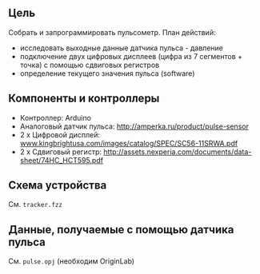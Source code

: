 ## Цель

Собрать и запрограммировать пульсометр. План действий:

  * исследовать выходные данные датчика пульса - давление
  * подключение двух цифровых дисплеев (цифра из 7 сегментов + точка) с помощью сдвиговых регистров
  * определение текущего значения пульса (software)
  
## Компоненты и контроллеры

  * Контроллер: Arduino
  * Аналоговый датчик пульса: http://amperka.ru/product/pulse-sensor
  * 2 х Цифровой дисплей: www.kingbrightusa.com/images/catalog/SPEC/SC56-11SRWA.pdf
  * 2 х Сдвиговый регистр: http://assets.nexperia.com/documents/data-sheet/74HC_HCT595.pdf
  
## Схема устройства

См. `tracker.fzz`

## Данные, получаемые с помощью датчика пульса

См. `pulse.opj` (необходим OriginLab)